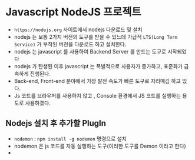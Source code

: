 # Javascript NodeJS 프로젝트

- `https://nodejs.org` 사이트에서 nodejs 다운로드 및 설치
- nodejs 는 보통 2가지 버전의 도구를 받을 수 있느데 가급적 `LTS(Long Term Service)` 가 부착된 버전을 다운로드 하고 설치한다.
- nodejs 는 javascript 를 사용하여 Backend Server 를 만드는 도구로 시작되었다
- nodejs 가 탄생된 이후 javascript 는 폭발적으로 사용자가 증가하고, 표준화가 급속하게 진행된다.
- Back-end, Front-end 분야에서 가장 발전 속도가 빠른 도구로 자리매김 하고 있다.
- Js 코드를 브라우저를 사용하지 않고 , Console 환경에서 JS 코드를 실행하는 용도로 사용하겠다.

## Nodejs 설치 후 추가할 PlugIn

- `nodemon` : `npm install -g nodemon` 명령으로 설치
- nodemon 은 js 코드를 자동 실행하는 도구(이러한 도구를 Demon 이라고 한다)
-
